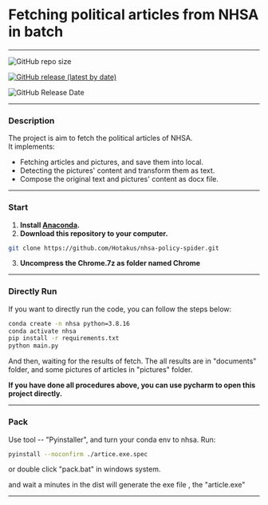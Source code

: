 # Fetching political articles from NHSA in batch

---

![GitHub repo size](https://img.shields.io/github/repo-size/hotakus/nhsa-policy-spider?style=flat-square)

[![GitHub release (latest by date)](https://img.shields.io/github/v/release/hotakus/nhsa-policy-spider?style=flat-square)](https://github.com/Hotakus/nhsa-policy-spider/releases)

![GitHub Release Date](https://img.shields.io/github/release-date/hotakus/nhsa-policy-spider)


---

### Description

The project is aim to fetch the political articles of NHSA.  
It implements:
- Fetching articles and pictures, and save them into local.
- Detecting the pictures' content and transform them as text.
- Compose the original text and pictures' content as docx file.

---

### Start

1. **Install [Anaconda](https://www.anaconda.com/download/).**
2. **Download this repository to your computer.**

```Bash
git clone https://github.com/Hotakus/nhsa-policy-spider.git
```

3. **Uncompress the Chrome.7z as folder named Chrome**

---

### Directly Run

If you want to directly run the code, you can follow the steps below:

```Bash
conda create -n nhsa python=3.8.16
conda activate nhsa
pip install -r requirements.txt
python main.py
```

And then, waiting for the results of fetch.
The all results are in "documents" folder, and some pictures of articles in
"pictures" folder.

**If you have done all procedures above,  you can use pycharm to open this project directly.**

---

### Pack

Use tool -- "Pyinstaller", and turn your conda env to nhsa.
Run:

```Bash
pyinstall --noconfirm ./artice.exe.spec
```

or double click "pack.bat" in windows system.

and wait a minutes in the dist will generate the exe file
, the "article.exe"

---
